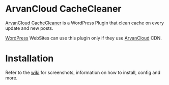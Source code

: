 # ArvanCloud CacheCleaner

[ArvanCloud CacheCleaner](https://wordpress.org/plugins/arvancloud-cache-cleaner/) is a
WordPress Plugin that clean cache on every update and new posts.

[WordPress](https://wordpress.org/) WebSites can use this plugin only if they use [ArvanCloud](https://www.arvancloud.com) CDN.


# Installation
Refer to the [wiki](https://github.com/MasoudNikoomanesh/arvancloud-cache-cleaner/wiki) for screenshots, information on how to install, config and more.
